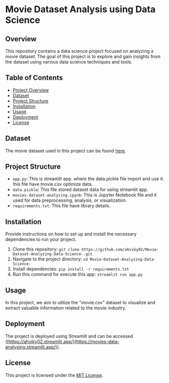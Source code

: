# Movie Dataset Analysis using Data Science

## Overview

This repository contains a data science project focused on analyzing a movie dataset. The goal of this project is to explore and gain insights from the dataset using various data science techniques and tools.

## Table of Contents

- [Project Overview](#overview)
- [Dataset](#dataset)
- [Project Structure](#project-structure)
- [Installation](#installation)
- [Usage](#usage)
- [Deployment](#deployment)
- [License](#license)

## Dataset

The movie dataset used in this project can be found [here]((https://github.com/ahviky02/Movie-Dataset-Analyzing-Data-Science-/blob/main/movie.csv)). 

## Project Structure

- `app.py`: This is streamlit app. where the data.pickle file import and use it. this file have movie.csv optimize data.
- `data.pickle`: This file stored dataset data for using streamlit app.
- `movies-dataset-analyzing.ipynb`: This is Jupyter Notebook file and it used for data preprocessing, analysis, or visualization.
- `requirements.txt`: This file have library details.

## Installation

Provide instructions on how to set up and install the necessary dependencies to run your project. 

1. Clone this repository: `git clone https://github.com/ahviky02/Movie-Dataset-Analyzing-Data-Science-.git`
2. Navigate to the project directory: `cd Movie-Dataset-Analyzing-Data-Science-`
3. Install dependencies: `pip install -r requirements.txt`
4. Run this command for execute this app: `streamlit run app.py`

## Usage

In this project, we aim to utilize the "movie.csv" dataset to visualize and extract valuable information related to the movie industry.

## Deployment

The project is deployed using Streamlit and can be accessed ([https://ahviky02.streamlit.app/](https://movies-data-analysing.streamlit.app/)).

## License

This project is licensed under the [MIT License](LICENSE).


